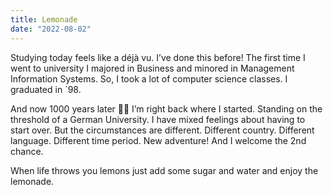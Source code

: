 ```yaml
---
title: Lemonade
date: "2022-08-02"
---
```


Studying today feels like a déjà vu. I’ve done this before!  The first time I went to university I majored in Business and minored in Management Information Systems. So, I took a lot of computer science classes. I graduated in ´98.

And now 1000 years later 😵‍💫 I’m right back where I started. Standing on the threshold of a German University. I have mixed feelings about having to start over. But the circumstances are different. Different country. Different language. Different time period. New adventure! And I welcome the 2nd chance.

When life throws you lemons just add some sugar and water and enjoy the lemonade. 
